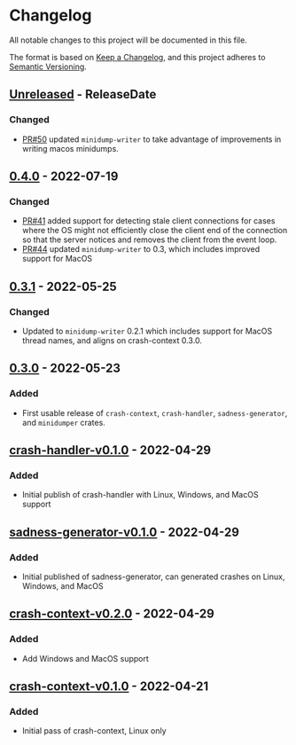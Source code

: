 <!-- markdownlint-disable blanks-around-headings blanks-around-lists no-duplicate-heading -->

# Changelog

All notable changes to this project will be documented in this file.

The format is based on [Keep a Changelog](https://keepachangelog.com/en/1.0.0/),
and this project adheres to [Semantic Versioning](https://semver.org/spec/v2.0.0.html).

<!-- next-header -->
## [Unreleased] - ReleaseDate
### Changed
- [PR#50](https://github.com/EmbarkStudios/crash-handling/pull/50) updated `minidump-writer` to take advantage of improvements in writing macos minidumps.

## [0.4.0] - 2022-07-19
### Changed
- [PR#41](https://github.com/EmbarkStudios/crash-handling/pull/41) added support for detecting stale client connections for cases where the OS might not efficiently close the client end of the connection so that the server notices and removes the client from the event loop.
- [PR#44](https://github.com/EmbarkStudios/crash-handling/pull/44) updated `minidump-writer` to 0.3, which includes improved support for MacOS

## [0.3.1] - 2022-05-25
### Changed
- Updated to `minidump-writer` 0.2.1 which includes support for MacOS thread names, and aligns on crash-context 0.3.0.

## [0.3.0] - 2022-05-23
### Added
- First usable release of `crash-context`, `crash-handler`, `sadness-generator`, and `minidumper` crates.

## [crash-handler-v0.1.0] - 2022-04-29
### Added
- Initial publish of crash-handler with Linux, Windows, and MacOS support

## [sadness-generator-v0.1.0] - 2022-04-29
### Added
- Initial published of sadness-generator, can generated crashes on Linux, Windows, and MacOS

## [crash-context-v0.2.0] - 2022-04-29
### Added
- Add Windows and MacOS support

## [crash-context-v0.1.0] - 2022-04-21
### Added
- Initial pass of crash-context, Linux only

<!-- next-url -->
[Unreleased]: https://github.com/EmbarkStudios/crash-handling/compare/minidumper-0.4.0...HEAD
[0.4.0]: https://github.com/EmbarkStudios/crash-handling/compare/0.3.1...minidumper-0.4.0
[0.3.1]: https://github.com/EmbarkStudios/crash-handling/compare/0.3.0...0.3.1
[0.3.0]: https://github.com/EmbarkStudios/crash-handling/compare/crash-handler-v0.1.0...0.3.0
[crash-handler-v0.1.0]: https://github.com/EmbarkStudios/crash-handling/releases/tag/crash-handler-v0.1.0
[sadness-generator-v0.1.0]: https://github.com/EmbarkStudios/crash-handling/releases/tag/sadness-generator-v0.1.0
[crash-context-v0.2.0]: https://github.com/EmbarkStudios/crash-handling/releases/tag/crash-context-v0.2.0
[crash-context-v0.1.0]: https://github.com/EmbarkStudios/crash-handling/releases/tag/crash-context-v0.1.0
